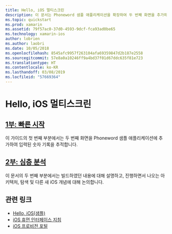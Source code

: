```yaml
---
title: Hello, iOS 멀티스크린
description: 이 문서는 Phoneword 샘플 애플리케이션을 확장하여 두 번째 화면을 추가하는 연습으로 연결합니다. 연습은 모델-뷰-컨트롤러 디자인 패턴, iOS 탐색 및 기타 핵심 iOS 개발 개념을 탐색합니다.
ms.topic: quickstart
ms.prod: xamarin
ms.assetid: 79f57ac0-37d0-4593-9dcf-fca93ad0be65
ms.technology: xamarin-ios
author: lobrien
ms.author: laobri
ms.date: 10/05/2018
ms.openlocfilehash: 8545afc9957f263104afa69359847d2b187e2558
ms.sourcegitcommit: 57e8a0a10246ff9a4bd37f01d67ddc635f81e723
ms.translationtype: HT
ms.contentlocale: ko-KR
ms.lasthandoff: 03/08/2019
ms.locfileid: "57669364"
---
```

# <a name="hello-ios-multiscreen"></a>Hello, iOS 멀티스크린

## <a name="part-1-quickstartiosget-startedhello-ios-multiscreenhello-ios-multiscreen-quickstartmd"></a>[1부: 빠른 시작](~/ios/get-started/hello-ios-multiscreen/hello-ios-multiscreen-quickstart.md)

이 가이드의 첫 번째 부분에서는 두 번째 화면을 Phoneword 샘플 애플리케이션에 추가하여 입력된 숫자 기록을 추적합니다.

## <a name="part-2-deep-diveiosget-startedhello-ios-multiscreenhello-ios-multiscreen-deepdivemd"></a>[2부: 심층 분석](~/ios/get-started/hello-ios-multiscreen/hello-ios-multiscreen-deepdive.md)

이 문서의 두 번째 부분에서는 빌드하였던 내용에 대해 설명하고, 진행하면서 나오는 아키텍처, 탐색 및 다른 새 iOS 개념에 대해 논의합니다.

## <a name="related-links"></a>관련 링크

- [Hello, iOS(샘플)](https://developer.xamarin.com/samples/monotouch/Hello_iOS/)
- [iOS 휴먼 인터페이스 지침](https://developer.apple.com/library/ios/#documentation/UserExperience/Conceptual/MobileHIG/Introduction/Introduction.html)
- [iOS 프로비전 포털](https://developer.apple.com/ios/manage/overview/index.action)
